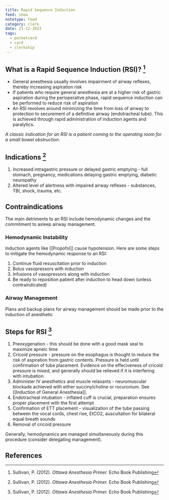 ```yaml
---
title: Rapid Sequence Induction
feed: show
notetype: feed
category: clerk
date: 21-12-2023
tags:
  - pocketcard
  - card
  - clerkship
---
```


## What is a Rapid Sequence Induction (RSI)? [^1]
- General anesthesia usually involves impairment of airway reflexes, thereby increasing aspiration risk
- If patients who require general anesthesia are at a higher risk of gastric aspiration during the perioperative phase, rapid sequence induction can be performed to reduce risk of aspiration
- An RSI revolves around minimizing the time from loss of airway to protection to securement of a definitive airway (endotracheal tube). This is achieved through rapid administration of induction agents and paralytics.

*A classic indication for an RSI is a patient coming to the operating room for a small bowel obstruction.*

## Indications [^1]
1. Increased intragastric pressure or delayed gastric emptying - full stomach, pregnancy, medications delaying gastric emptying, diabetic neuropathy
2. Altered level of alertness with impaired airway reflexes - substances, TBI, shock, trauma, etc.

## Contraindications
The main detriments to an RSI include hemodynamic changes and the commitment to asleep airway management.

### Hemodynamic Instability
Induction agents like [[Propofol]] cause hypotension. Here are some steps to mitigate the hemodynamic response to an RSI:
1. Continue fluid resuscitation prior to induction
2. Bolus vasopressors with induction
3. Infusions of vasopressors along with induction
4. Be ready to reposition patient after induction to head down (unless contraindicated)

### Airway Management
Plans and backup plans for airway management should be made prior to the induction of anesthetic

## Steps for RSI [^1]

1. Preoxygenation - this should be done with a good mask seal to maximize apneic time
2. Cricoid pressure - pressure on the esophagus is thought to reduce the risk of aspiration from gastric contents. Pressure is held until confirmation of tube placement. Evidence on the effeciveness of cricoid pressure is mixed, and generally should be relieved if it is interfering with intubation.
3. Administer IV anesthetics and muscle relaxants - neuromuscular blockade achieved with either succinylcholine or rocuronium. See [[Induction of General Anesthesia]].
4. Endotracheal intubation - inflated cuff is crucial, preparation ensures proper placement with the first attempt
5. Confirmation of ETT placement - visualization of the tube passing between the vocal cords, chest rise, EtCO2, auscultation for bilateral equal breath sounds
6. Removal of cricoid pressure

Generally, hemodynamics are managed simultaneously during this procedure (consider delegating management).

## References
[^1]: Sullivan, P. (2012). *Ottawa Anesthesia Primer.* Echo Book Publishing
